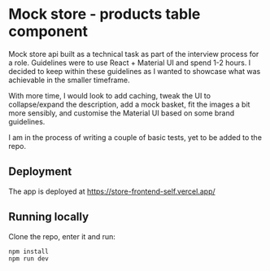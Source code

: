 # Mock store - products table component

Mock store api built as a technical task as part of the interview process for a role.
Guidelines were to use React + Material UI and spend 1-2 hours. I decided to keep within these guidelines as I wanted to showcase what was achievable in the smaller timeframe.

With more time, I would look to add caching, tweak the UI to collapse/expand the description, add a mock basket, fit the images a bit more sensibly, and customise the Material UI based on some brand guidelines.

I am in the process of writing a couple of basic tests, yet to be added to the repo.

## Deployment

The app is deployed at https://store-frontend-self.vercel.app/

## Running locally

Clone the repo, enter it and run:

```bash
npm install
npm run dev
```
